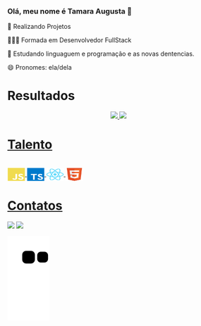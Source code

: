 ### Olá, meu nome é Tamara Augusta 👋


🔭 Realizando Projetos 

👨🏻‍🎓 Formada em Desenvolvedor FullStack 

🌱 Estudando linguaguem e programação e as novas dentencias.

😄 Pronomes: ela/dela

# Resultados

<div align="center">
  <a href="https://github.com/tamara-augusta">
  <img height="180em" src="https://github-readme-stats.vercel.app/api?username=tamara-augusta&show_icons=true&theme=dracula&include_all_commits=true&count_private=true"/>
  <img height="180em" src="https://github-readme-stats.vercel.app/api/top-langs/?username=tamara-augusta&layout=compact&langs_count=7&theme=dracula"/>
</div>
  
 # Talento
  
<div style="display: inline_block"><br>
  <img align="center" alt="Rafa-Js" height="30" width="40" src="https://raw.githubusercontent.com/devicons/devicon/master/icons/javascript/javascript-plain.svg">
  <img align="center" alt="Rafa-Ts" height="30" width="40" src="https://raw.githubusercontent.com/devicons/devicon/master/icons/typescript/typescript-plain.svg">
  <img align="center" alt="Rafa-React" height="30" width="40" src="https://raw.githubusercontent.com/devicons/devicon/master/icons/react/react-original.svg">
  <img align="center" alt="Rafa-HTML" height="30" width="40" src="https://raw.githubusercontent.com/devicons/devicon/master/icons/html5/html5-original.svg">
 </div>
  
 # Contatos
 
<div> 
  <a href = "mailto:tamara-augusta@hotmail.com"><img src="https://img.shields.io/badge/-hotmail-%23333?style=for-the-badge&logo=hotmail&logoColor=white" target="_blank"></a>
  <a href="https://https://www.linkedin.com/in/tamara-augusta-82a987104/" target="_blank"><img src="https://img.shields.io/badge/-LinkedIn-%230077B5?style=for-the-badge&logo=linkedin&logoColor=white" target="_blank"></a> 
 
  ![Snake animation](https://github.com/tamara-augusta/tamara-augusta/blob/output/github-contribution-grid-snake.svg)
 
</div>
